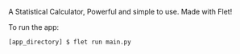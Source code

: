 A Statistical Calculator, Powerful and simple to use.
Made with Flet!

To run the app:

```
[app_directory] $ flet run main.py
```